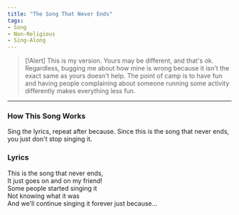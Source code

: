 ```yaml
---
title: "The Song That Never Ends"
tags:
- Song
- Non-Religious
- Sing-Along
---
```


>[!Alert]
> This is my version. Yours may be different, and that's ok. Regardless, bugging me about how mine is wrong because it isn't the exact same as yours doesn't help. The point of camp is to have fun and having people complaining about someone running some activity differently makes everything less fun.

---

### How This Song Works

Sing the lyrics, repeat after because. Since this is the song that never ends, you just don't stop singing it.

### Lyrics

This is the song that never ends,  
It just goes on and on my friend!  
Some people started singing it  
Not knowing what it was  
And we'll continue singing it forever just because...